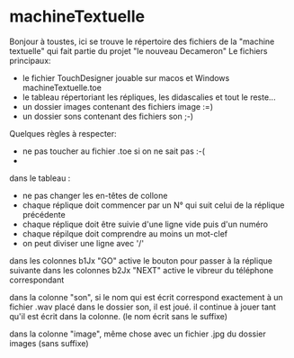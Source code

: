 # machineTextuelle
Bonjour à toustes,
ici se trouve le répertoire des fichiers de la "machine textuelle" qui fait partie du projet "le nouveau Decameron"
Le fichiers principaux:
- le fichier TouchDesigner jouable sur macos et Windows machineTextuelle.toe
- le tableau répertoriant les répliques, les didascalies et tout le reste...
- un dossier images contenant des fichiers image :=)
- un dossier sons contenant des fichiers son ;-)

Quelques règles à respecter:
- ne pas toucher au fichier .toe si on ne sait pas :-(
- 
dans le tableau :
- ne pas changer les en-têtes de collone
- chaque réplique doit commencer par un N° qui suit celui de la réplique précédente
- chaque réplique doit être suivie d'une ligne vide puis d'un numéro
- chaque répilque doit comprendre au moins un mot-clef
- on peut diviser une ligne avec '/'

dans les colonnes b1Jx "GO" active le bouton pour passer à la réplique suivante
dans les colonnes b2Jx "NEXT" active le vibreur du téléphone correspondant

dans la colonne "son", si le nom qui est écrit correspond exactement à un fichier .wav placé dans le dossier son, il est joué.
il continue à jouer tant qu'il est écrit dans la colonne. (le nom écrit sans le suffixe)

dans la colonne "image", même chose avec un fichier .jpg du dossier images (sans suffixe)
